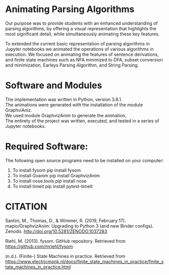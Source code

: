 # Animating Parsing Algorithms
Our purpose was to provide students with an enhanced understanding of parsing algorithms, by offering a visual representation that highlights the most significant detail, while simultaneously animating these key features. </br>

To extended the current basic representation of parsing algorithms in Jupyter notebooks we animated the operations of various algorithms in execution.
We focused on animating the features of sentence derivations, and finite state machines such as NFA minimized to DFA, subset conversion and minimization, Earleys Parsing Algorithm, and String Parsing. 

# Software and Modules 
The implementation was written in Python, version 3.8.1. </br>
The animations were generated with the installation of the module GraphviAniz. </br>
We used module GraphvizAnim to generate the animation, </br>
The entirety of the project was written, executed, and tested in a series of Jupyter notebooks. </br>

# Required Software:
The following open source programs need to be installed on your computer:
1) To install fysom
pip install fysom
2) To install Gvanim
pip install GraphvizAnim
3) To install nose.tools
pip install nose
4) To install timeit
pip install pytest-timeit


# CITATION
Santini, M., Thomas, D., & Wimmer, R. (2019, February 17). mapio/GraphvizAnim: Upgrading to Python 3 (and new Binder configs). Zenodo. http://doi.org/10.5281/ZENODO.1037283

Riehl, M. (2013). fysom. GitHub repository. Retrieved from https://github.com/mriehl/fysom

(n.d.). (Finite-) State Machines in practice. Retrieved from https://www.electricmonk.nl/docs/finite_state_machines_in_practice/finite_state_machines_in_practice.html
